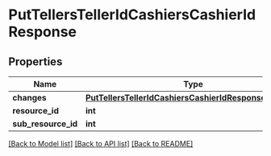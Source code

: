 # PutTellersTellerIdCashiersCashierIdResponse

## Properties
Name | Type | Description | Notes
------------ | ------------- | ------------- | -------------
**changes** | [**PutTellersTellerIdCashiersCashierIdResponseChanges**](PutTellersTellerIdCashiersCashierIdResponseChanges.md) |  | [optional] 
**resource_id** | **int** |  | [optional] 
**sub_resource_id** | **int** |  | [optional] 

[[Back to Model list]](../README.md#documentation-for-models) [[Back to API list]](../README.md#documentation-for-api-endpoints) [[Back to README]](../README.md)

